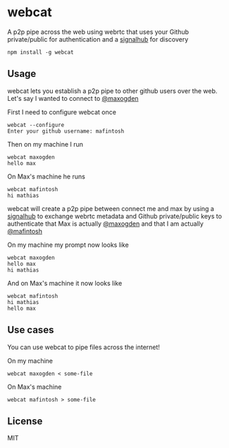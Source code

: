 # webcat

A p2p pipe across the web using webrtc that uses your Github private/public for authentication and a [signalhub](https://github.com/mafintosh/signalhub) for discovery

```
npm install -g webcat
```

## Usage

webcat lets you establish a p2p pipe to other github users over the web.
Let's say I wanted to connect to [@maxogden](https://github.com/maxogden)

First I need to configure webcat once

```
webcat --configure
Enter your github username: mafintosh
```

Then on my machine I run

```
webcat maxogden
hello max
```

On Max's machine he runs

```
webcat mafintosh
hi mathias
```

webcat will create a p2p pipe between connect me and max by using a [signalhub](https://github.com/mafintosh/signalhub) to exchange webrtc metadata
and Github private/public keys to authenticate that Max is actually [@maxogden](https://github.com/maxogden) and that I am actually [@mafintosh](https://github.com/mafintosh)

On my machine my prompt now looks like

```
webcat maxogden
hello max
hi mathias
```

And on Max's machine it now looks like

```
webcat mafintosh
hi mathias
hello max
```

## Use cases

You can use webcat to pipe files across the internet!

On my machine

```
webcat maxogden < some-file
```

On Max's machine

```
webcat mafintosh > some-file
```


## License

MIT

